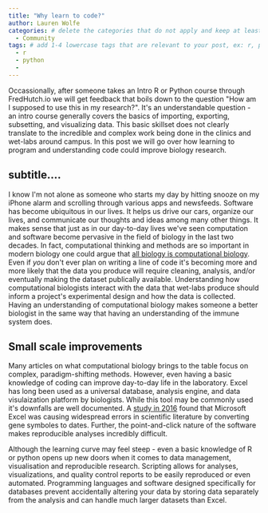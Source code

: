 ```yaml
---
title: "Why learn to code?"
author: Lauren Wolfe
categories: # delete the categories that do not apply and keep at least one
  - Community
tags: # add 1-4 lowercase tags that are relevant to your post, ex: r, python, genomics, workflows
  - r
  - python
  - 
---
```

Occassionally, after someone takes an Intro R or Python course through FredHutch.io we will get feedback that boils down to the question "How am I supposed to use this in my research?". It's an understandable question - an intro course generally covers the basics of importing, exporting, subsetting, and visualizing data. This basic skillset does not clearly translate to the incredible and complex work being done in the clinics and wet-labs around campus. In this post we will go over how learning to program and understanding code could improve biology research.

## subtitle....

I know I'm not alone as someone who starts my day by hitting snooze on my iPhone alarm and scrolling through various apps and newsfeeds. Software has become ubiquitous in our lives. It helps us drive our cars, organize our lives, and communicate our thoughts and ideas among many other things. It makes sense that just as in our day-to-day lives we've seen computation and software become pervasive in the field of biology in the last two decades. In fact, computational thinking and methods are so important in modern biology one could argue that [all biology is computational biology](https://journals.plos.org/plosbiology/article?id=10.1371/journal.pbio.2002050). Even if *you* don't ever plan on writing a line of code it's becoming more and more likely that the data you produce will require cleaning, analysis, and/or eventually making the dataset publically available. Understanding how computational biologists interact with the data that wet-labs produce should inform a project's experimental design and how the data is collected. Having an understanding of computational biology makes someone a better biologist in the same way that having an understanding of the immune system does.

## Small scale improvements

Many articles on what computational biology brings to the table focus on complex, paradigm-shifting methods. However, even having a basic knowledge of coding can improve day-to-day life in the laboratory. Excel has long been used as a universal database, analysis engine, and data visulaization platform by biologists. While this tool may be commonly used it's downfalls are well documented. A [study in 2016](https://genomebiology.biomedcentral.com/articles/10.1186/s13059-016-1044-7) found that Microsoft Excel was causing widespread errors in scientific literature by converting gene symboles to dates. Further, the point-and-click nature of the software makes reproducible analyses incredibly difficult.

Although the learning curve may feel steep - even a basic knowledge of R or python opens up new doors when it comes to data management, visualisation and reproducible research. Scripting allows for analyses, visualizations, and quality control reports to be easily reproduced or even automated. Programming languages and software designed specifically for databases prevent accidentally altering your data by storing data separately from the analysis and can handle much larger datasets than Excel.